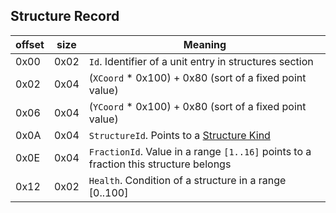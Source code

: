 ## Structure Record

 offset | size | Meaning
--------|------|--------
0x00 | 0x02 | `Id`. Identifier of a unit entry in structures section
0x02 | 0x04 | (`XCoord` * 0x100) + 0x80 (sort of a fixed point value)
0x06 | 0x04 | (`YCoord` * 0x100) + 0x80 (sort of a fixed point value)
0x0A | 0x04 | `StructureId`. Points to a [Structure Kind](../../Enumerations/ALM/StructureKind.md)
0x0E | 0x04 | `FractionId`. Value in a range `[1..16]` points to a fraction this structure belongs
0x12 | 0x02 | `Health`. Condition of a structure in a range [0..100]
